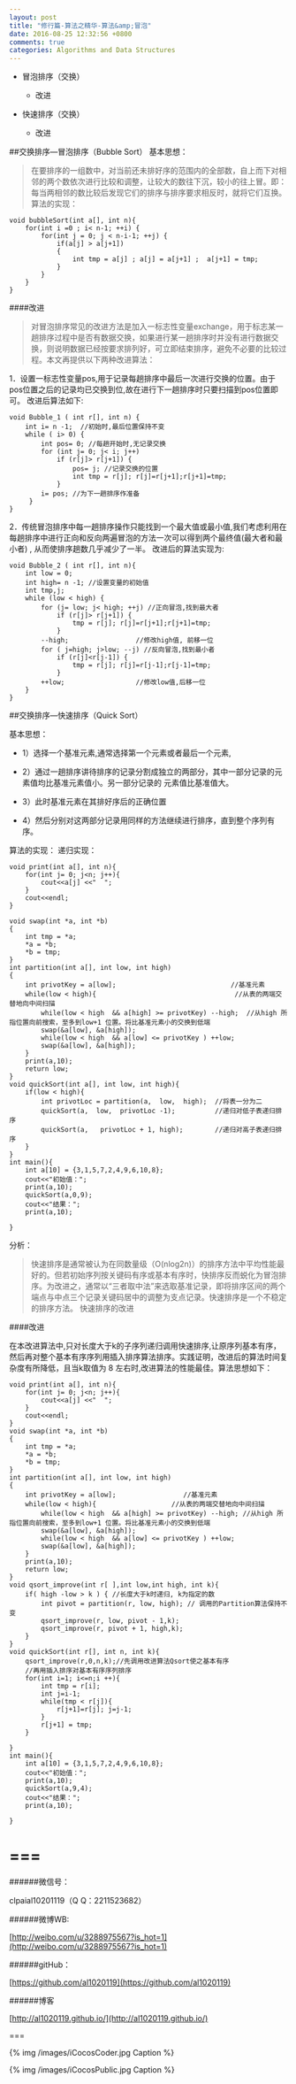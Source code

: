 ```yaml
---
layout: post
title: "修行篇-算法之精华-算法&amp;冒泡"
date: 2016-08-25 12:32:56 +0800
comments: true
categories: Algorithms and Data Structures
---
```


+ 冒泡排序（交换）
	
	- 改进

+ 快速排序（交换）
	
	- 改进


##交换排序—冒泡排序（Bubble Sort）
基本思想：

> 在要排序的一组数中，对当前还未排好序的范围内的全部数，自上而下对相邻的两个数依次进行比较和调整，让较大的数往下沉，较小的往上冒。即：每当两相邻的数比较后发现它们的排序与排序要求相反时，就将它们互换。
算法的实现：


    void bubbleSort(int a[], int n){  
        for(int i =0 ; i< n-1; ++i) {  
            for(int j = 0; j < n-i-1; ++j) {  
                if(a[j] > a[j+1])  
                {  
                    int tmp = a[j] ; a[j] = a[j+1] ;  a[j+1] = tmp;  
                }  
            }  
        }  
    }  

####改进

<!--more-->

> 对冒泡排序常见的改进方法是加入一标志性变量exchange，用于标志某一趟排序过程中是否有数据交换，如果进行某一趟排序时并没有进行数据交换，则说明数据已经按要求排列好，可立即结束排序，避免不必要的比较过程。本文再提供以下两种改进算法：

1．设置一标志性变量pos,用于记录每趟排序中最后一次进行交换的位置。由于pos位置之后的记录均已交换到位,故在进行下一趟排序时只要扫描到pos位置即可。
改进后算法如下:


    void Bubble_1 ( int r[], int n) {  
        int i= n -1;  //初始时,最后位置保持不变  
        while ( i> 0) {   
            int pos= 0; //每趟开始时,无记录交换  
            for (int j= 0; j< i; j++)  
                if (r[j]> r[j+1]) {  
                    pos= j; //记录交换的位置   
                    int tmp = r[j]; r[j]=r[j+1];r[j+1]=tmp;  
                }   
            i= pos; //为下一趟排序作准备  
         }   
    }    
2．传统冒泡排序中每一趟排序操作只能找到一个最大值或最小值,我们考虑利用在每趟排序中进行正向和反向两遍冒泡的方法一次可以得到两个最终值(最大者和最小者) , 从而使排序趟数几乎减少了一半。
改进后的算法实现为:


    void Bubble_2 ( int r[], int n){  
        int low = 0;   
        int high= n -1; //设置变量的初始值  
        int tmp,j;  
        while (low < high) {  
            for (j= low; j< high; ++j) //正向冒泡,找到最大者  
                if (r[j]> r[j+1]) {  
                    tmp = r[j]; r[j]=r[j+1];r[j+1]=tmp;  
                }   
            --high;                 //修改high值, 前移一位  
            for ( j=high; j>low; --j) //反向冒泡,找到最小者  
                if (r[j]<r[j-1]) {  
                    tmp = r[j]; r[j]=r[j-1];r[j-1]=tmp;  
                }  
            ++low;                  //修改low值,后移一位  
        }   
    }   






##交换排序—快速排序（Quick Sort）


基本思想：

+ 1）选择一个基准元素,通常选择第一个元素或者最后一个元素,

+ 2）通过一趟排序讲待排序的记录分割成独立的两部分，其中一部分记录的元素值均比基准元素值小。另一部分记录的 元素值比基准值大。

+ 3）此时基准元素在其排好序后的正确位置

+ 4）然后分别对这两部分记录用同样的方法继续进行排序，直到整个序列有序。

算法的实现：
 递归实现：


    void print(int a[], int n){  
        for(int j= 0; j<n; j++){  
            cout<<a[j] <<"  ";  
        }  
        cout<<endl;  
    }  
      
    void swap(int *a, int *b)  
    {  
        int tmp = *a;  
        *a = *b;  
        *b = tmp;  
    }  
    int partition(int a[], int low, int high)  
    {  
        int privotKey = a[low];                             //基准元素  
        while(low < high){                                   //从表的两端交替地向中间扫描  
            while(low < high  && a[high] >= privotKey) --high;  //从high 所指位置向前搜索，至多到low+1 位置。将比基准元素小的交换到低端  
            swap(&a[low], &a[high]);  
            while(low < high  && a[low] <= privotKey ) ++low;  
            swap(&a[low], &a[high]);  
        }  
        print(a,10);  
        return low;  
    }  
    void quickSort(int a[], int low, int high){  
        if(low < high){  
            int privotLoc = partition(a,  low,  high);  //将表一分为二  
            quickSort(a,  low,  privotLoc -1);          //递归对低子表递归排序  
            quickSort(a,   privotLoc + 1, high);        //递归对高子表递归排序  
        }  
    }  
    int main(){  
        int a[10] = {3,1,5,7,2,4,9,6,10,8};  
        cout<<"初始值：";  
        print(a,10);  
        quickSort(a,0,9);  
        cout<<"结果：";  
        print(a,10);  
      
    }  

分析：

>快速排序是通常被认为在同数量级（O(nlog2n)）的排序方法中平均性能最好的。但若初始序列按关键码有序或基本有序时，快排序反而蜕化为冒泡排序。为改进之，通常以“三者取中法”来选取基准记录，即将排序区间的两个端点与中点三个记录关键码居中的调整为支点记录。快速排序是一个不稳定的排序方法。
快速排序的改进

####改进

在本改进算法中,只对长度大于k的子序列递归调用快速排序,让原序列基本有序，然后再对整个基本有序序列用插入排序算法排序。实践证明，改进后的算法时间复杂度有所降低，且当k取值为 8 左右时,改进算法的性能最佳。算法思想如下：


    void print(int a[], int n){  
        for(int j= 0; j<n; j++){  
            cout<<a[j] <<"  ";  
        }  
        cout<<endl;  
    }  
    void swap(int *a, int *b)  
    {  
        int tmp = *a;  
        *a = *b;  
        *b = tmp;  
    }  
    int partition(int a[], int low, int high)  
    {  
        int privotKey = a[low];                 //基准元素  
        while(low < high){                   //从表的两端交替地向中间扫描  
            while(low < high  && a[high] >= privotKey) --high; //从high 所指位置向前搜索，至多到low+1 位置。将比基准元素小的交换到低端  
            swap(&a[low], &a[high]);  
            while(low < high  && a[low] <= privotKey ) ++low;  
            swap(&a[low], &a[high]);  
        }  
        print(a,10);  
        return low;  
    }  
    void qsort_improve(int r[ ],int low,int high, int k){  
        if( high -low > k ) { //长度大于k时递归, k为指定的数  
            int pivot = partition(r, low, high); // 调用的Partition算法保持不变  
            qsort_improve(r, low, pivot - 1,k);  
            qsort_improve(r, pivot + 1, high,k);  
        }   
    }   
    void quickSort(int r[], int n, int k){  
        qsort_improve(r,0,n,k);//先调用改进算法Qsort使之基本有序  
        //再用插入排序对基本有序序列排序  
        for(int i=1; i<=n;i ++){  
            int tmp = r[i];   
            int j=i-1;  
            while(tmp < r[j]){  
                r[j+1]=r[j]; j=j-1;   
            }  
            r[j+1] = tmp;  
        }   
      
    }   
    int main(){  
        int a[10] = {3,1,5,7,2,4,9,6,10,8};  
        cout<<"初始值：";  
        print(a,10);  
        quickSort(a,9,4);  
        cout<<"结果：";  
        print(a,10);  
      
    }  
    
    






===
===


######微信号：
	
clpaial10201119（Q Q：2211523682）
    
######微博WB:

[http://weibo.com/u/3288975567?is_hot=1](http://weibo.com/u/3288975567?is_hot=1)

######gitHub：


[https://github.com/al1020119](https://github.com/al1020119)
	
######博客

[http://al1020119.github.io/](http://al1020119.github.io/)

===

{% img /images/iCocosCoder.jpg Caption %}  

{% img /images/iCocosPublic.jpg Caption %}  